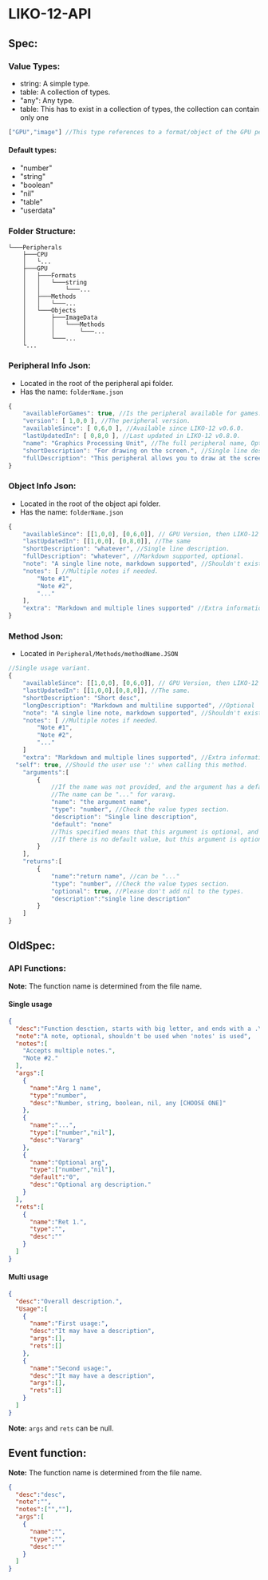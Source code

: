 # LIKO-12-API

## Spec:

### Value Types:
* string: A simple type.
* table: A collection of types.
* "any": Any type.
* table: This has to exist in a collection of types, the collection can contain only one

```js
["GPU","image"] //This type references to a format/object of the GPU peripheral, with the name "image"
```

#### Default types:

* "number"
* "string"
* "boolean"
* "nil"
* "table"
* "userdata"

### Folder Structure:

```
└───Peripherals
    ├───CPU
    │   └...
    ├───GPU
    │   ├───Formats
    │   │   └───string
    │   │       └───...
    │   ├───Methods
    │   │   └───...
    │   └───Objects
    │       ├───ImageData
    │       │   └───Methods
    │       │       └───...
    │       └───...
    └...
```

### Peripheral Info Json:

* Located in the root of the peripheral api folder.
* Has the name: `folderName.json`

```js
{
	"availableForGames": true, //Is the peripheral available for games.
	"version": [ 1,0,0 ], //The peripheral version.
	"availableSince": [ 0,6,0 ], //Available since LIKO-12 v0.6.0.
	"lastUpdatedIn": [ 0,8,0 ], //Last updated in LIKO-12 v0.8.0.
	"name": "Graphics Processing Unit", //The full peripheral name, Optional.
	"shortDescription": "For drawing on the screen.", //Single line description.
	"fullDescription": "This peripheral allows you to draw at the screen\nwith much more advanced api." //Markdown supported, optional.
}
```

### Object Info Json:

* Located in the root of the object api folder.
* Has the name: `folderName.json`

```js
{
	"availableSince": [[1,0,0], [0,6,0]], // GPU Version, then LIKO-12 Version
	"lastUpdatedIn": [[1,0,0], [0,8,0]], //The same
	"shortDescription": "whatever", //Single line description.
	"fullDescription": "whatever", //Markdown supported, optional.
	"note": "A single line note, markdown supported", //Shouldn't exist if "notes" exists.
	"notes": [ //Multiple notes if needed.
		"Note #1",
		"Note #2",
		"..."
	],
	"extra": "Markdown and multiple lines supported" //Extra information, (Optional).
}
```

### Method Json:

* Located in `Peripheral/Methods/methodName.JSON`

```js
//Single usage variant.
{
	"availableSince": [[1,0,0], [0,6,0]], // GPU Version, then LIKO-12 Version
	"lastUpdatedIn": [[1,0,0],[0,8,0]], //The same.
	"shortDescription": "Short desc",
	"longDescription": "Markdown and multiline supported", //Optional
	"note": "A single line note, markdown supported", //Shouldn't exist if "notes" exists.
	"notes": [ //Multiple notes if needed.
		"Note #1",
		"Note #2",
		"..."
	]
	"extra": "Markdown and multiple lines supported", //Extra information, (Optional).
  "self": true, //Should the user use ':' when calling this method.
	"arguments":[
		{
			//If the name was not provided, and the argument has a default value, then it's a constant value.
			//The name can be "..." for varavg.
			"name": "the argument name",
			"type": "number", //Check the value types section.
			"description": "Single line description",
			"default": "none"
			//This specified means that this argument is optional, and so do not specify "nil" in the supported types.
			//If there is no default value, but this argument is optional, then specify "default": "nil".
		}
	],
	"returns":[
		{
			"name":"return name", //can be "..."
			"type": "number", //Check the value types section.
			"optional": true, //Please don't add nil to the types.
			"description":"single line description"
		}
	]
}
```

## OldSpec:

### API Functions:

**Note:** The function name is determined from the file name.

#### Single usage

```json
{
  "desc":"Function desction, starts with big letter, and ends with a .\n\nLonger description",
  "note":"A note, optional, shouldn't be used when 'notes' is used",
  "notes":[
    "Accepts multiple notes.",
    "Note #2."
  ],
  "args":[
    {
      "name":"Arg 1 name",
      "type":"number",
      "desc":"Number, string, boolean, nil, any [CHOOSE ONE]"
    },
    {
      "name":"...",
      "type":["number","nil"],
      "desc":"Vararg"
    },
    {
      "name":"Optional arg",
      "type":["number","nil"],
      "default":"0",
      "desc":"Optional arg description."
    }
  ],
  "rets":[
    {
      "name":"Ret 1.",
      "type":"",
      "desc":""
    }
  ]
}
```

#### Multi usage

```json
{
  "desc":"Overall description.",
  "Usage":[
    {
      "name":"First usage:",
      "desc":"It may have a description",
      "args":[],
      "rets":[]
    },
    {
      "name":"Second usage:",
      "desc":"It may have a description",
      "args":[],
      "rets":[]
    }
  ]
}
```

**Note:** `args` and `rets` can be null.

## Event function:

**Note:** The function name is determined from the file name.

```json
{
  "desc":"desc",
  "note":"",
  "notes":["",""],
  "args":[
    {
      "name":"",
      "type":"",
      "desc":""
    }
  ]
}
```
